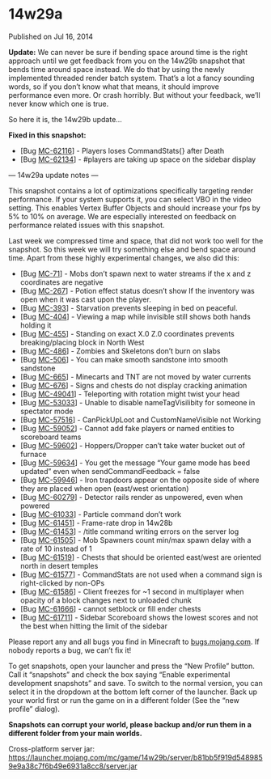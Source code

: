 # 14w29a
Published on Jul 16, 2014

**Update:** We can never be sure if bending space around time is the right
approach until we get feedback from you on the 14w29b snapshot that bends time
around space instead. We do that by using the newly implemented threaded
render batch system. That’s a lot a fancy sounding words, so if you don’t know
what that means, it should improve performance even more. Or crash horribly.
But without your feedback, we’ll never know which one is true.

So here it is, the 14w29b update…

**Fixed in this snapshot:**

  * [Bug [MC-62116](https://bugs.mojang.com/browse/MC-62116)] - Players loses CommandStats{} after Death
  * [Bug [MC-62134](https://bugs.mojang.com/browse/MC-62134)] - #players are taking up space on the sidebar display

— 14w29a update notes —

This snapshot contains a lot of optimizations specifically targeting render
performance. If your system supports it, you can select VBO in the video
setting. This enables Vertex Buffer Objects and should increase your fps by 5%
to 10% on average. We are especially interested on feedback on performance
related issues with this snapshot.

Last week we compressed time and space, that did not work too well for the
snapshot. So this week we will try something else and bend space around time.
Apart from these highly experimental changes, we also did this:

  * [Bug [MC-71](https://bugs.mojang.com/browse/MC-71)] - Mobs don’t spawn next to water streams if the x and z coordinates are negative
  * [Bug [MC-267](https://bugs.mojang.com/browse/MC-267)] - Potion effect status doesn’t show If the inventory was open when it was cast upon the player.
  * [Bug [MC-393](https://bugs.mojang.com/browse/MC-393)] - Starvation prevents sleeping in bed on peaceful.
  * [Bug [MC-404](https://bugs.mojang.com/browse/MC-404)] - Viewing a map while invisible still shows both hands holding it
  * [Bug [MC-455](https://bugs.mojang.com/browse/MC-455)] - Standing on exact X.0 Z.0 coordinates prevents breaking/placing block in North West
  * [Bug [MC-486](https://bugs.mojang.com/browse/MC-486)] - Zombies and Skeletons don’t burn on slabs
  * [Bug [MC-506](https://bugs.mojang.com/browse/MC-506)] - You can make smooth sandstone into smooth sandstone
  * [Bug [MC-665](https://bugs.mojang.com/browse/MC-665)] - Minecarts and TNT are not moved by water currents
  * [Bug [MC-676](https://bugs.mojang.com/browse/MC-676)] - Signs and chests do not display cracking animation
  * [Bug [MC-49041](https://bugs.mojang.com/browse/MC-49041)] - Teleporting with rotation might twist your head
  * [Bug [MC-53033](https://bugs.mojang.com/browse/MC-53033)] - Unable to disable nameTagVisilibity for someone in spectator mode
  * [Bug [MC-57516](https://bugs.mojang.com/browse/MC-57516)] - CanPickUpLoot and CustomNameVisible not Working
  * [Bug [MC-59052](https://bugs.mojang.com/browse/MC-59052)] - Cannot add fake players or named entities to scoreboard teams
  * [Bug [MC-59602](https://bugs.mojang.com/browse/MC-59602)] - Hoppers/Dropper can’t take water bucket out of furnace
  * [Bug [MC-59634](https://bugs.mojang.com/browse/MC-59634)] - You get the message “Your game mode has beed updated” even when sendCommandFeedback = false
  * [Bug [MC-59946](https://bugs.mojang.com/browse/MC-59946)] - Iron trapdoors appear on the opposite side of where they are placed when open (east/west orientation)
  * [Bug [MC-60279](https://bugs.mojang.com/browse/MC-60279)] - Detector rails render as unpowered, even when powered
  * [Bug [MC-61033](https://bugs.mojang.com/browse/MC-61033)] - Particle command don’t work
  * [Bug [MC-61451](https://bugs.mojang.com/browse/MC-61451)] - Frame-rate drop in 14w28b
  * [Bug [MC-61453](https://bugs.mojang.com/browse/MC-61453)] - /title command writing errors on the server log
  * [Bug [MC-61505](https://bugs.mojang.com/browse/MC-61505)] - Mob Spawners count min/max spawn delay with a rate of 10 instead of 1
  * [Bug [MC-61519](https://bugs.mojang.com/browse/MC-61519)] - Chests that should be oriented east/west are oriented north in desert temples
  * [Bug [MC-61577](https://bugs.mojang.com/browse/MC-61577)] - CommandStats are not used when a command sign is right-clicked by non-OPs
  * [Bug [MC-61586](https://bugs.mojang.com/browse/MC-61586)] - Client freezes for ~1 second in multiplayer when opacity of a block changes next to unloaded chunk
  * [Bug [MC-61666](https://bugs.mojang.com/browse/MC-61666)] - cannot setblock or fill ender chests
  * [Bug [MC-61711](https://bugs.mojang.com/browse/MC-61711)] - Sidebar Scoreboard shows the lowest scores and not the best when hitting the limit of the sidebar

Please report any and all bugs you find in Minecraft to
[bugs.mojang.com](https://bugs.mojang.com). If nobody reports a bug, we can’t
fix it!

To get snapshots, open your launcher and press the “New Profile” button. Call
it “snapshots” and check the box saying “Enable experimental development
snapshots” and save. To switch to the normal version, you can select it in the
dropdown at the bottom left corner of the launcher. Back up your world first
or run the game on in a different folder (See the “new profile” dialog).

**Snapshots can corrupt your world, please backup and/or run them in a
different folder from your main worlds.**

Cross-platform server jar:
<https://launcher.mojang.com/mc/game/14w29b/server/b81bb5f919d5489859e9a38c7f6b49e6931a8cc8/server.jar>


